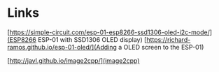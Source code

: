 # Links

[https://simple-circuit.com/esp-01-esp8266-ssd1306-oled-i2c-mode/](ESP8266 ESP-01 with SSD1306 OLED display)
[https://richard-ramos.github.io/esp-01-oled/](Adding a OLED screen to the ESP-01)

[http://javl.github.io/image2cpp/](image2cpp)
